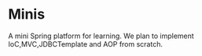 # Minis
A mini Spring platform for learning.
We plan to implement IoC,MVC,JDBCTemplate and AOP from scratch.
